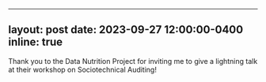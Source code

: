 
---
layout: post
date: 2023-09-27 12:00:00-0400
inline: true
---
Thank you to the Data Nutrition Project for inviting me to give a lightning talk at their workshop on Sociotechnical Auditing!

